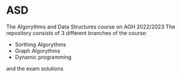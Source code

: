 # ASD

The Algorythms and Data Structures course on AGH 2022/2023
The repository consists of 3 different branches of the course:
- Sorthing Algorythms
- Graph Algorythms
- Dynamic programming

and the exam solutions
